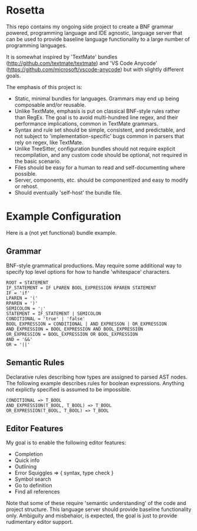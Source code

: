 # Rosetta

This repo contains my ongoing side project to create a BNF grammar powered, programming language and IDE agnostic, language server
that can be used to provide baseline language functionality to a large number of programming languages.

It is somewhat inspired by 'TextMate' bundles (http://github.com/textmate/textmate) and 'VS Code Anycode' (https://github.com/microsoft/vscode-anycode)
but with slightly different goals.

The emphasis of this project is:

- Static, minimal bundles for languages. Grammars may end up being composable and/or reusable.
- Unlike TextMate, emphasis is put on classical BNF-style rules rather than RegEx. The goal is to avoid multi-hundred
  line regex, and their performance implications, common in TextMate grammars.
- Syntax and rule set should be simple, consistent, and predictable, and not subject to 'implementation-specific' bugs
  common in parsers that rely on regex, like TextMate.
- Unlike TreeSitter, configuration bundles should not require explicit recompilation, and any custom code should be optional,
  not required in the basic scenario.
- Files should be easy for a human to read and self-documenting where possible.
- Server, components, etc. should be componentized and easy to modify or rehost.
- Should eventually 'self-host' the bundle file.

# Example Configuration

Here is a (not yet functional) bundle example.

## Grammar

BNF-style grammatical productions. May require some additional way to specify top level options
for how to handle 'whitespace' characters.

```
ROOT = STATEMENT
IF_STATEMENT = IF LPAREN BOOL_EXPRESSION RPAREN STATEMENT
IF = 'if'
LPAREN = '('
RPAREN = ')'
SEMICOLON = ';'
STATEMENT = IF_STATEMENT | SEMICOLON
CONDITIONAL = 'true' | 'false'
BOOL_EXPRESSION = CONDITIONAL | AND_EXPRESSON | OR_EXPRESSION
AND_EXPRESSION = BOOL_EXPRESSION AND BOOL_EXPRESSION
OR_EXPRESSION = BOOL_EXPRESSION OR BOOL_EXPRESSION
AND = '&&'
OR = '||'
```

## Semantic Rules

Declarative rules describing how types are assigned to parsed AST nodes. The following
example describes rules for boolean expressions. Anything not explictly specified is
assumed to be impossible.

```
CONDITIONAL => T_BOOL
AND_EXPRESSION(T_BOOL, T_BOOL) => T_BOOL
OR_EXPRESSION(T_BOOL, T_BOOL) => T_BOOL
```

## Editor Features

My goal is to enable the following editor features:

- Completion
- Quick info
- Outlining
- Error Squiggles => { syntax, type check }
- Symbol search
- Go to definition
- Find all references

Note that some of these require 'semantic understanding' of the code and project structure.
This language server should provide baseline functionality only. Ambiguity and misbehaior,
is expected, the goal is just to provide rudimentary editor support.

